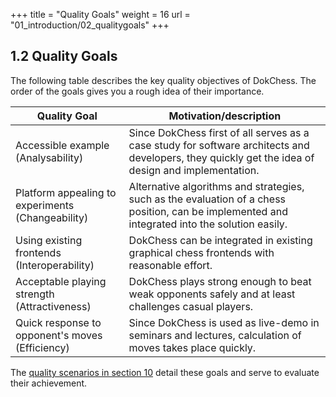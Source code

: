 +++
title = "Quality Goals"
weight = 16
url = "01_introduction/02_qualitygoals"
+++

## 1.2 Quality Goals

The following table describes the key quality objectives of DokChess.
The order of the goals gives you a rough idea of their importance.

|Quality Goal     |Motivation/description                                                  |
|-------------------------------------------------|----------------------------|
| Accessible example (Analysability) | Since DokChess first of all serves as a case study for software architects and developers, they quickly get the idea of design and implementation. |
| Platform appealing to experiments (Changeability) | Alternative algorithms and strategies, such as the evaluation of a chess position, can be implemented and integrated into the solution easily. |
| Using existing frontends (Interoperability) | DokChess can be integrated in existing graphical chess frontends with reasonable effort. |
| Acceptable playing strength (Attractiveness) | DokChess plays strong enough to beat weak opponents safely and at least challenges casual players. |
| Quick response to opponent's moves (Efficiency) | Since DokChess is used as live-demo in seminars and lectures, calculation of moves takes place quickly. |

The [quality scenarios in section 10](/en/10_qualityscenarios/) detail these goals and serve to evaluate their achievement.
